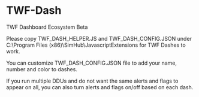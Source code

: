 # TWF-Dash
TWF Dashboard Ecosystem Beta

Please copy TWF_DASH_HELPER.JS and TWF_DASH_CONFIG.JSON under C:\Program Files (x86)\SimHub\JavascriptExtensions for TWF Dashes to work.

You can customize TWF_DASH_CONFIG.JSON file to add your name, number and color to dashes.

If you run multiple DDUs and do not want the same alerts and flags to appear on all, you can also turn alerts and flags on/off based on each dash.